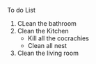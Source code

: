 To do List
1. CLean the bathroom
2. Clean the Kitchen
   * Kill all the cocrachies
   + Clean all nest
3. Clean the living room
